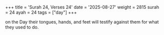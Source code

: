 +++
title = 'Surah 24, Verses 24'
date = '2025-08-27'
weight = 2815
surah = 24
ayah = 24
tags = ["day"]
+++

on the Day their tongues, hands, and feet will testify against them for what they used to do.